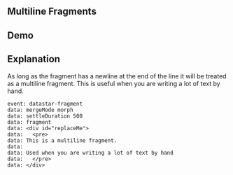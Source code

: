 ## Multiline Fragments

## Demo

<div id="replaceMe" data-on-load="get('/examples/multiline_fragments/data')">
</div>

## Explanation

As long as the fragment has a newline at the end of the line it will be treated as a multiline fragment. This is useful when you are writing a lot of text by hand.

```text
event: datastar-fragment
data: mergeMode morph
data: settleDuration 500
data: fragment
data: <div id="replaceMe">
data:   <pre>
data: This is a multiline fragment.
data:
data: Used when you are writing a lot of text by hand
data: 	</pre>
data: </div>
```

